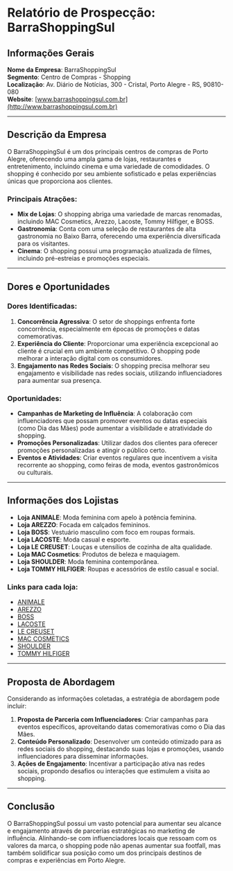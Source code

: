 # Relatório de Prospecção: BarraShoppingSul

## Informações Gerais
**Nome da Empresa**: BarraShoppingSul  
**Segmento**: Centro de Compras - Shopping  
**Localização**: Av. Diário de Notícias, 300 - Cristal, Porto Alegre - RS, 90810-080  
**Website**: [www.barrashoppingsul.com.br](http://www.barrashoppingsul.com.br)  

---

## Descrição da Empresa
O BarraShoppingSul é um dos principais centros de compras de Porto Alegre, oferecendo uma ampla gama de lojas, restaurantes e entretenimento, incluindo cinema e uma variedade de comodidades. O shopping é conhecido por seu ambiente sofisticado e pelas experiências únicas que proporciona aos clientes.

### Principais Atrações:
- **Mix de Lojas**: O shopping abriga uma variedade de marcas renomadas, incluindo MAC Cosmetics, Arezzo, Lacoste, Tommy Hilfiger, e BOSS.
- **Gastronomia**: Conta com uma seleção de restaurantes de alta gastronomia no Baixo Barra, oferecendo uma experiência diversificada para os visitantes.
- **Cinema**: O shopping possui uma programação atualizada de filmes, incluindo pré-estreias e promoções especiais.

---

## Dores e Oportunidades
### Dores Identificadas:
1. **Concorrência Agressiva**: O setor de shoppings enfrenta forte concorrência, especialmente em épocas de promoções e datas comemorativas.
2. **Experiência do Cliente**: Proporcionar uma experiência excepcional ao cliente é crucial em um ambiente competitivo. O shopping pode melhorar a interação digital com os consumidores.
3. **Engajamento nas Redes Sociais**: O shopping precisa melhorar seu engajamento e visibilidade nas redes sociais, utilizando influenciadores para aumentar sua presença.

### Oportunidades:
- **Campanhas de Marketing de Influência**: A colaboração com influenciadores que possam promover eventos ou datas especiais (como Dia das Mães) pode aumentar a visibilidade e atratividade do shopping.
- **Promoções Personalizadas**: Utilizar dados dos clientes para oferecer promoções personalizadas e atingir o público certo.
- **Eventos e Atividades**: Criar eventos regulares que incentivem a visita recorrente ao shopping, como feiras de moda, eventos gastronômicos ou culturais.

---

## Informações dos Lojistas
- **Loja ANIMALE**: Moda feminina com apelo à potência feminina.  
- **Loja AREZZO**: Focada em calçados femininos.  
- **Loja BOSS**: Vestuário masculino com foco em roupas formais.  
- **Loja LACOSTE**: Moda casual e esporte.  
- **Loja LE CREUSET**: Louças e utensílios de cozinha de alta qualidade.  
- **Loja MAC Cosmetics**: Produtos de beleza e maquiagem.  
- **Loja SHOULDER**: Moda feminina contemporânea.  
- **Loja TOMMY HILFIGER**: Roupas e acessórios de estilo casual e social.  

### Links para cada loja:
- [ANIMALE](https://www.barrashoppingsul.com.br/lojas/animale)
- [AREZZO](https://www.barrashoppingsul.com.br/lojas/arezzo-em-breve)
- [BOSS](https://www.barrashoppingsul.com.br/lojas/boss)
- [LACOSTE](https://www.barrashoppingsul.com.br/lojas/lacoste-2)
- [LE CREUSET](https://www.barrashoppingsul.com.br/lojas/le-creuset)
- [MAC COSMETICS](https://www.barrashoppingsul.com.br/lojas/mac-cosmetics)
- [SHOULDER](https://www.barrashoppingsul.com.br/lojas/shoulder)
- [TOMMY HILFIGER](https://www.barrashoppingsul.com.br/lojas/tommy-hilfiger)

---

## Proposta de Abordagem
Considerando as informações coletadas, a estratégia de abordagem pode incluir:
1. **Proposta de Parceria com Influenciadores**: Criar campanhas para eventos específicos, aproveitando datas comemorativas como o Dia das Mães.
2. **Conteúdo Personalizado**: Desenvolver um conteúdo otimizado para as redes sociais do shopping, destacando suas lojas e promoções, usando influenciadores para disseminar informações.
3. **Ações de Engajamento**: Incentivar a participação ativa nas redes sociais, propondo desafios ou interações que estimulem a visita ao shopping.

---

## Conclusão
O BarraShoppingSul possui um vasto potencial para aumentar seu alcance e engajamento através de parcerias estratégicas no marketing de influência. Alinhando-se com influenciadores locais que ressoam com os valores da marca, o shopping pode não apenas aumentar sua footfall, mas também solidificar sua posição como um dos principais destinos de compras e experiências em Porto Alegre.
